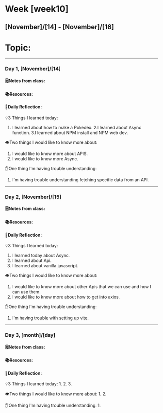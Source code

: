 # Week [week10]
## [November]/[14] - [November]/[16]

# Topic:

___

### Day 1, [November]/[14]

#### 🗒️Notes from class:

#### 📚Resources:


#### 💭Daily Reflection:

💡3 Things I learned today:
1. I learned about how to make a Pokedex.
2.I learned about Async function.
3.I learned about NPM install and NPM web dev.

👁️Two things I would like to know more about:
1. I would like to know more about APIS.
2. I would like to know more Async.

✋One thing I'm having trouble understanding:
1. I'm having trouble understanding fetching specific data from an API.


___

### Day 2, [November]/[15] 

#### 🗒️Notes from class:

#### 📚Resources:


#### 💭Daily Reflection:

💡3 Things I learned today:
1. I learned today about Async.
2. I learned about Api.
3. I learned about vanilla javascript.

👁️Two things I would like to know more about:
1. I would like to know more about other Apis that we can use and how I can use them.
2. I would like to know more about how to get into axios.

✋One thing I'm having trouble understanding:
1. I'm having trouble with setting up vite.

___

### Day 3, [month]/[day]
#### 🗒️Notes from class:

#### 📚Resources:


#### 💭Daily Reflection:

💡3 Things I learned today:
1. 
2. 
3. 

👁️Two things I would like to know more about:
1. 
2. 

✋One thing I'm having trouble understanding:
1. 
 

